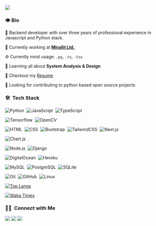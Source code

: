<img src="https://visitor-badge.glitch.me/badge?page_id=SumnanAzadi"/>


### 👁 Bio

💼 Backend developer with over three years of professional experience in Javascript and Python stack.

🏢 Currently working at **[Mirailit Ltd.](https://mirailit.com/)**

⚙️ Currently most usage: `.py`, `.ts`, `.tsx`

🌱 Learning all about **System Analysis & Design**

📝 Checkout my [Resume](https://drive.google.com/file/d/1i3ynvRIEF0dzC4fmFZHZUJnHRfInuAMu/view?usp=sharing)

📆 Looking for contributing to python based open source projects


### 🛠 &nbsp;Tech Stack

![Python](https://img.shields.io/badge/-Python-05122A?style=flat&logo=python)&nbsp;
![JavaScript](https://img.shields.io/badge/-JavaScript-05122A?style=flat&logo=javascript)&nbsp;
![TypeScript](https://img.shields.io/badge/-TypeScript-05122A?style=flat&logo=typescript)&nbsp;


![Tensorflow](https://img.shields.io/badge/-Tensorflow-05122A?style=flat&logo=tensorflow)&nbsp;
![OpenCV](https://img.shields.io/badge/-OpenCV-05122A?style=flat&logo=opencv)&nbsp;


![HTML](https://img.shields.io/badge/-HTML-05122A?style=flat&logo=HTML5)&nbsp;
![CSS](https://img.shields.io/badge/-CSS-05122A?style=flat&logo=CSS3&logoColor=blue)&nbsp;
![Bootstrap](https://img.shields.io/badge/-Bootstrap-05122A?style=flat&logo=bootstrap)&nbsp;
![TailwindCSS](https://img.shields.io/badge/-TailwindCSS-05122A?style=flat&logo=tailwindcss&logoColor=blue)&nbsp;
![Next.js](https://img.shields.io/badge/-Next.js-05122A?style=flat&logo=Next.js)&nbsp;


![Chart.js](https://img.shields.io/badge/-Chart.js-05122A?style=flat&logo=Chart.js)&nbsp;


![Node.js](https://img.shields.io/badge/-Node.js-05122A?style=flat&logo=node.js)&nbsp;
![Django](https://img.shields.io/badge/-Django-05122A?style=flat&logo=django&logoColor=green)&nbsp;


![DigitalOcean](https://img.shields.io/badge/-DigitalOcean-05122A?style=flat&logo=DigitalOcean)&nbsp;
![Heroku](https://img.shields.io/badge/-Heroku-05122A?style=flat&logo=Heroku)&nbsp;


![MySQL](https://img.shields.io/badge/-MySQL-05122A?style=flat&logo=MySQL&logoColor=blue)&nbsp;
![PostgreSQL](https://img.shields.io/badge/-PostgreSQL-05122A?style=flat&logo=PostgreSQL&logoColor=blue)&nbsp;
![SQLite](https://img.shields.io/badge/-SQLite-05122A?style=flat&logo=SQLite&logoColor=blue)&nbsp;


![Git](https://img.shields.io/badge/-Git-05122A?style=flat&logo=git)&nbsp;
![GitHub](https://img.shields.io/badge/-GitHub-05122A?style=flat&logo=github)&nbsp;
![Linux](https://img.shields.io/badge/-Linux-05122A?style=flat&logo=Linux)&nbsp;


[![Top Langs](https://github-readme-stats.vercel.app/api/top-langs/?username=sumnanAzadi&layout=compact&langs_count=8&show_icons=true&theme=radical)](https://github.com/sumnanAzadi)

[![Waka Times](https://github-readme-stats.vercel.app/api/wakatime?username=sumnanAzadi&layout=compact&theme=radical&custom_title= "Waka Time Status since 26 Aug,2022")](https://github.com/sumnanAzadi)

### 🤝🏻 &nbsp;Connect with Me

<a href="https://www.sumnanazadi.com"><img src="https://img.shields.io/badge/-sumnanazadi.com-3423A6?style=flat&logo=Google-Chrome&logoColor=white"/></a>
<a href="https://www.linkedin.com/in/sumnanazadi/"><img src="https://img.shields.io/badge/-Sumnan%20Azadi-0077B5?style=flat&logo=Linkedin&logoColor=white"/></a>
<a href="mailto:sumnanazadi@gmail.com"><img src="https://img.shields.io/badge/-sumnanazadi@gmail.com-D14836?style=flat&logo=Gmail&logoColor=white"/></a>

